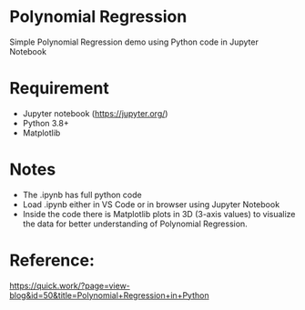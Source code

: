 # Polynomial Regression
Simple Polynomial Regression demo using Python code in Jupyter Notebook  

# Requirement
- Jupyter notebook (https://jupyter.org/)
- Python 3.8+
- Matplotlib

# Notes
- The .ipynb has full python code
- Load .ipynb either in VS Code or in browser using Jupyter Notebook
- Inside the code there is Matplotlib plots in 3D (3-axis values) to visualize the data for better understanding of Polynomial Regression.

# Reference:
https://quick.work/?page=view-blog&id=50&title=Polynomial+Regression+in+Python
